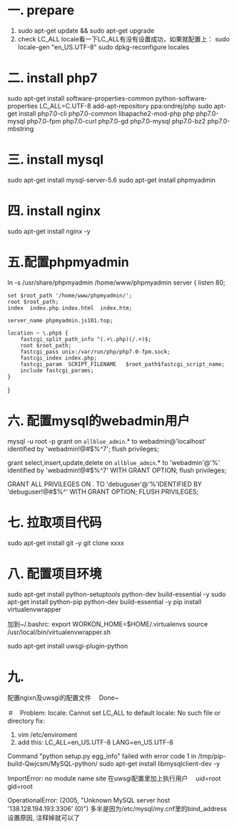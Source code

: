 # 一. prepare
1. sudo apt-get update && sudo apt-get upgrade
2. check LC_ALL
locale看一下LC_ALL有没有设置成功，如果就配置上：
sudo locale-gen "en_US.UTF-8"
sudo dpkg-reconfigure locales

# 二. install php7
sudo apt-get install software-properties-common python-software-properties
LC_ALL=C.UTF-8 add-apt-repository ppa:ondrej/php
sudo apt-get install php7.0-cli php7.0-common libapache2-mod-php php php7.0-mysql php7.0-fpm php7.0-curl php7.0-gd php7.0-mysql php7.0-bz2 php7.0-mbstring

# 三. install mysql
sudo apt-get install mysql-server-5.6
sudo apt-get install phpmyadmin

# 四. install nginx
sudo apt-get install nginx -y

# 五.配置phpmyadmin
ln -s /usr/share/phpmyadmin /home/www/phpmyadmin
server {
    listen 80;

    set $root_path '/home/www/phpmyadmin/';
    root $root_path;
    index  index.php index.html  index.htm;

    server_name phpmyadmin.js101.top;

    location ~ \.php$ {
        fastcgi_split_path_info ^(.+\.php)(/.+)$;
        root $root_path;
        fastcgi_pass unix:/var/run/php/php7.0-fpm.sock;
        fastcgi_index index.php;
        fastcgi_param  SCRIPT_FILENAME   $root_path$fastcgi_script_name;
        include fastcgi_params;
    }
}

# 六. 配置mysql的webadmin用户
mysql -u root -p
grant  on `allblue_admin`.* to webadmin@'localhost' identified by 'webadmin!@#$%^7';
flush privileges;


grant select,insert,update,delete on `allblue_admin`.* to 'webadmin'@'%' identified by 'webadmin!@#$%^7'  WITH GRANT OPTION;
flush privileges;


GRANT ALL PRIVILEGES ON *.* TO 'debuguser'@'%'IDENTIFIED BY 'debuguser!@#$%^' WITH GRANT OPTION;
FLUSH PRIVILEGES;


# 七. 拉取项目代码
sudo apt-get install git -y
git clone xxxx

# 八. 配置项目环境
sudo apt-get install python-setuptools python-dev build-essential -y
sudo apt-get install python-pip python-dev build-essential -y
pip install virtualenvwrapper

加到~/.bashrc:
export WORKON_HOME=$HOME/.virtualenvs
source /usr/local/bin/virtualenvwrapper.sh

sudo apt-get install uwsgi-plugin-python

# 九.
配置ngixn及uwsgi的配置文件　
Done~



＃　Problem:
locale: Cannot set LC_ALL to default locale: No such file or directory
fix:
1. vim /etc/enviroment
2. add this:
LC_ALL=en_US.UTF-8
LANG=en_US.UTF-8


Command "python setup.py egg_info" failed with error code 1 in /tmp/pip-build-Qwjcsm/MySQL-python/
sudo apt-get install libmysqlclient-dev -y


ImportError: no module name site
在uwsgi配置里加上执行用户　
uid=root
gid=root

OperationalError: (2005, "Unknown MySQL server host '138.128.194.193:3306' (0)")
多半是因为/etc/mysql/my.cnf里的bind_address设置原因, 注释掉就可以了